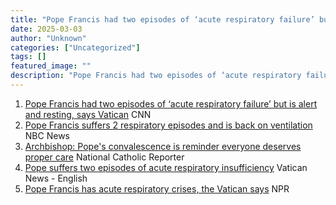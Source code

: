 ```yaml
---
title: "Pope Francis had two episodes of ‘acute respiratory failure’ but is alert and resting, says Vatican - CNN"
date: 2025-03-03
author: "Unknown"
categories: ["Uncategorized"]
tags: []
featured_image: ""
description: "Pope Francis had two episodes of ‘acute respiratory failure’ but is alert and resting, says Vatican&nbsp;&nbsp;CNNPope Francis suffers 2 respiratory episodes an..."
---
```


  1. [Pope Francis had two episodes of ‘acute respiratory failure’ but is alert and resting, says Vatican](https://news.google.com/rss/articles/CBMijwFBVV95cUxORklqRUdrUTNVZ2JlVVAxeXVLM1ItSFcwbHRQUF9rY0lLc2VMcVRzNWlqS1lrNXBqMEF3c0gtX2RwcVhVSkxWQXU0Y3pNWlZZQ3dybmZaWEoyakRUU2M1N3JoWEw0cktYaXV5TU8zS0ZONnllQmdtci1lMlBnandnMFM0SUtha3pRVFdwQm1NUdIBhgFBVV95cUxPOWlnWE1vbWhuNWRZb3ZveE1TVTZRN1dCZEx2LWp4WWJHTlQ3SVRVMVBPMzFCcEMyMjFhTklLd0gxdzVkRGpEaXNLQUY4d2RNWHRIQ0wzUVItMTdkZHc0RU12LXpmX1Jvc3k4YmJVcDIxQlNYZUw3N01YVFRTX3hkdVZhTzUyZw?oc=5)  CNN
  2. [Pope Francis suffers 2 respiratory episodes and is back on ventilation](https://news.google.com/rss/articles/CBMiogFBVV95cUxNMnJoeTZIc1o0Skw2X1pMN3hOQ0ZwdzBTVGY0OHp1eUZZNm9uTnJlY0tMN1BQbnRlb0dydElUWnp4TkdsZW1kMS1GcV9fVDlyZHRrbUJaRDBTdzhxZ2ZOb2daZGFCSDRmaWNndDNTbHFGUjNhZmVRMEUyWkx0QmRfRWQ5R1V4MGlCU09vUVNKbkU4aXBtb3MtdTNxank3RVRHMVHSAVZBVV95cUxOeG41N2ZlWUNJWmpMelNqS1NXbmlTMWh5dWZCRTc4bFRNWnozaTR5VktqZ2lOSTJ1N3lLQjNGS1R0M1labWdqRW9MbzVBeWsycU9vZ01EZw?oc=5)  NBC News
  3. [Archbishop: Pope's convalescence is reminder everyone deserves proper care](https://news.google.com/rss/articles/CBMitwFBVV95cUxOTE9wSnNPSk90RWxxcDd3dDlwcmJLWVEtUmFKdnZhTTJ4S19yUnV4SkxabVNySEtsV19RLVB5WVFSdlRYSElRWEJXeWRyUm1GUGZPN3ZiSUJreEswT3Vfc3VEVko2am4zVnVNY3hBVUR4LUprN21ybzF5aFJJUHI1MWhBMkdyelR2QjM2YzFmM2pUbzY4S09HLTZMdFhLVHJNMjg4UlpNX1FVNm1IQWdWb296TGRnSU0?oc=5)  National Catholic Reporter
  4. [Pope suffers two episodes of acute respiratory insufficiency](https://news.google.com/rss/articles/CBMiqwFBVV95cUxOOVdQcVo2alU0Qk1KODdQNlUySGFnV3VxUTNqbkpEMW43YkFIcG45MHg2MzQ1RXY2NXBaRmZENFUyZGpMeDhfdnlMek52eDdaN1FocDhVbTRIRTJrbGt3NF9XWHl3VTkwYWpSVXJTelZlM0sxcW5LY1JSMXB2YXM5QXViZDEzSzRrTUdRWUY0dVNUZ0t5aEgwd3ZJRi1LcmNaaG9LMHRYcHkzeFU?oc=5)  Vatican News - English
  5. [Pope Francis has acute respiratory crises, the Vatican says](https://news.google.com/rss/articles/CBMidEFVX3lxTE1ZQnlDT1dYOHhLNnA4TExEazQxNXpWMlhRcVExMkJYRUJPVlFlTmxHNzlmQUw1ZDUwQTMxRkZ4Ql9xX3F2R1QyVDIzM2Fib0MtRU5nMDd3TFdOY0RraFV4UnZsdWxWdlk3VzZxUlJheEhucnBI?oc=5)  NPR


